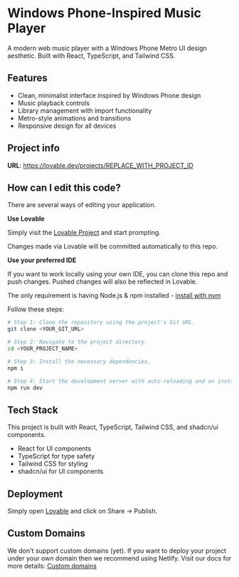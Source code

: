 # Windows Phone-Inspired Music Player

A modern web music player with a Windows Phone Metro UI design aesthetic. Built with React, TypeScript, and Tailwind CSS.

## Features

- Clean, minimalist interface inspired by Windows Phone design
- Music playback controls
- Library management with import functionality
- Metro-style animations and transitions
- Responsive design for all devices

## Project info

**URL**: https://lovable.dev/projects/REPLACE_WITH_PROJECT_ID

## How can I edit this code?

There are several ways of editing your application.

**Use Lovable**

Simply visit the [Lovable Project](https://lovable.dev/projects/REPLACE_WITH_PROJECT_ID) and start prompting.

Changes made via Lovable will be committed automatically to this repo.

**Use your preferred IDE**

If you want to work locally using your own IDE, you can clone this repo and push changes. Pushed changes will also be reflected in Lovable.

The only requirement is having Node.js & npm installed - [install with nvm](https://github.com/nvm-sh/nvm#installing-and-updating)

Follow these steps:

```sh
# Step 1: Clone the repository using the project's Git URL.
git clone <YOUR_GIT_URL>

# Step 2: Navigate to the project directory.
cd <YOUR_PROJECT_NAME>

# Step 3: Install the necessary dependencies.
npm i

# Step 4: Start the development server with auto-reloading and an instant preview.
npm run dev
```

## Tech Stack

This project is built with React, TypeScript, Tailwind CSS, and shadcn/ui components.

- React for UI components
- TypeScript for type safety
- Tailwind CSS for styling
- shadcn/ui for UI components

## Deployment

Simply open [Lovable](https://lovable.dev/projects/REPLACE_WITH_PROJECT_ID) and click on Share -> Publish.

## Custom Domains

We don't support custom domains (yet). If you want to deploy your project under your own domain then we recommend using Netlify. Visit our docs for more details: [Custom domains](https://docs.lovable.dev/tips-tricks/custom-domain/)